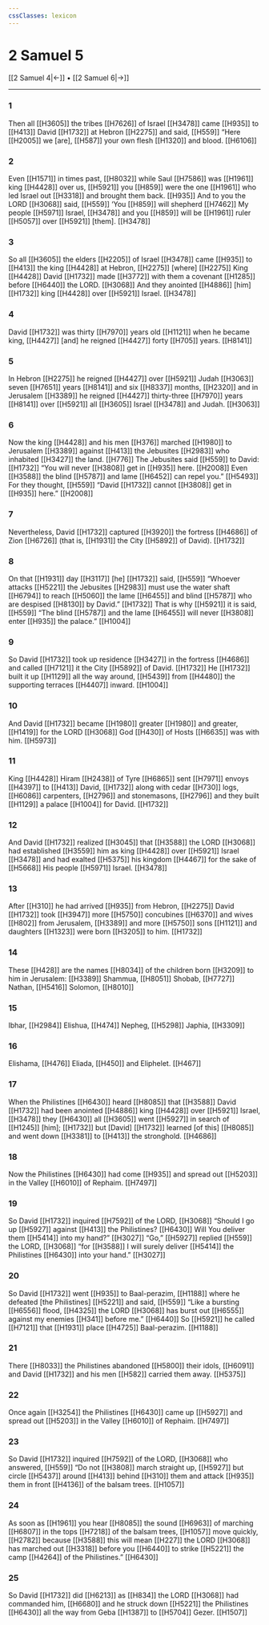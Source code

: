 ```yaml
---
cssClasses: lexicon
---
```


# 2 Samuel 5

[[2 Samuel 4|←]] • [[2 Samuel 6|→]]

---

### 1
Then all [[H3605]] the tribes [[H7626]] of Israel [[H3478]] came [[H935]] to [[H413]] David [[H1732]] at Hebron [[H2275]] and said, [[H559]] “Here [[H2005]] we [are], [[H587]] your own flesh [[H1320]] and blood. [[H6106]]

### 2
Even [[H1571]] in times past, [[H8032]] while Saul [[H7586]] was [[H1961]] king [[H4428]] over us, [[H5921]] you [[H859]] were the one [[H1961]] who led Israel out [[H3318]] and brought them back. [[H935]] And to you  the LORD [[H3068]] said, [[H559]] ‘You [[H859]] will shepherd [[H7462]] My people [[H5971]] Israel, [[H3478]] and you [[H859]] will be [[H1961]] ruler [[H5057]] over [[H5921]] [them]. [[H3478]]

### 3
So all [[H3605]] the elders [[H2205]] of Israel [[H3478]] came [[H935]] to [[H413]] the king [[H4428]] at Hebron, [[H2275]] [where] [[H2275]] King [[H4428]] David [[H1732]] made [[H3772]] with them  a covenant [[H1285]] before [[H6440]] the LORD. [[H3068]] And they anointed [[H4886]] [him] [[H1732]] king [[H4428]] over [[H5921]] Israel. [[H3478]]

### 4
David [[H1732]] was thirty [[H7970]] years old [[H1121]] when he became king, [[H4427]] [and] he reigned [[H4427]] forty [[H705]] years. [[H8141]]

### 5
In Hebron [[H2275]] he reigned [[H4427]] over [[H5921]] Judah [[H3063]] seven [[H7651]] years [[H8141]] and six [[H8337]] months, [[H2320]] and in Jerusalem [[H3389]] he reigned [[H4427]] thirty-three [[H7970]] years [[H8141]] over [[H5921]] all [[H3605]] Israel [[H3478]] and Judah. [[H3063]]

### 6
Now the king [[H4428]] and his men [[H376]] marched [[H1980]] to Jerusalem [[H3389]] against [[H413]] the Jebusites [[H2983]] who inhabited [[H3427]] the land. [[H776]] The Jebusites said [[H559]] to David: [[H1732]] “You will never [[H3808]] get in [[H935]] here. [[H2008]] Even [[H3588]] the blind [[H5787]] and lame [[H6452]] can repel you.” [[H5493]] For they thought, [[H559]] “David [[H1732]] cannot [[H3808]] get in [[H935]] here.” [[H2008]]

### 7
Nevertheless, David [[H1732]] captured [[H3920]] the fortress [[H4686]] of Zion [[H6726]] (that is, [[H1931]] the City [[H5892]] of David). [[H1732]]

### 8
On that [[H1931]] day [[H3117]] [he] [[H1732]] said, [[H559]] “Whoever attacks [[H5221]] the Jebusites [[H2983]] must use the water shaft [[H6794]] to reach [[H5060]] the lame [[H6455]] and blind [[H5787]] who are despised [[H8130]] by David.” [[H1732]] That is why [[H5921]] it is said, [[H559]] “The blind [[H5787]] and the lame [[H6455]] will never [[H3808]] enter [[H935]] the palace.” [[H1004]]

### 9
So David [[H1732]] took up residence [[H3427]] in the fortress [[H4686]] and called [[H7121]] it  the City [[H5892]] of David. [[H1732]] He [[H1732]] built it up [[H1129]] all the way around, [[H5439]] from [[H4480]] the supporting terraces [[H4407]] inward. [[H1004]]

### 10
And David [[H1732]] became [[H1980]] greater [[H1980]] and greater, [[H1419]] for the LORD [[H3068]] God [[H430]] of Hosts [[H6635]] was with him. [[H5973]]

### 11
King [[H4428]] Hiram [[H2438]] of Tyre [[H6865]] sent [[H7971]] envoys [[H4397]] to [[H413]] David, [[H1732]] along with cedar [[H730]] logs, [[H6086]] carpenters, [[H2796]] and stonemasons, [[H2796]] and they built [[H1129]] a palace [[H1004]] for David. [[H1732]]

### 12
And David [[H1732]] realized [[H3045]] that [[H3588]] the LORD [[H3068]] had established [[H3559]] him as king [[H4428]] over [[H5921]] Israel [[H3478]] and had exalted [[H5375]] his kingdom [[H4467]] for the sake of [[H5668]] His people [[H5971]] Israel. [[H3478]]

### 13
After [[H310]] he had arrived [[H935]] from Hebron, [[H2275]] David [[H1732]] took [[H3947]] more [[H5750]] concubines [[H6370]] and wives [[H802]] from Jerusalem, [[H3389]] and more [[H5750]] sons [[H1121]] and daughters [[H1323]] were born [[H3205]] to him. [[H1732]]

### 14
These [[H428]] are the names [[H8034]] of the children born [[H3209]] to him  in Jerusalem: [[H3389]] Shammua, [[H8051]] Shobab, [[H7727]] Nathan, [[H5416]] Solomon, [[H8010]]

### 15
Ibhar, [[H2984]] Elishua, [[H474]] Nepheg, [[H5298]] Japhia, [[H3309]]

### 16
Elishama, [[H476]] Eliada, [[H450]] and Eliphelet. [[H467]]

### 17
When the Philistines [[H6430]] heard [[H8085]] that [[H3588]] David [[H1732]] had been anointed [[H4886]] king [[H4428]] over [[H5921]] Israel, [[H3478]] they [[H6430]] all [[H3605]] went [[H5927]] in search of [[H1245]] [him]; [[H1732]] but [David] [[H1732]] learned [of this] [[H8085]] and went down [[H3381]] to [[H413]] the stronghold. [[H4686]]

### 18
Now the Philistines [[H6430]] had come [[H935]] and spread out [[H5203]] in the Valley [[H6010]] of Rephaim. [[H7497]]

### 19
So David [[H1732]] inquired [[H7592]] of the LORD, [[H3068]] “Should I go up [[H5927]] against [[H413]] the Philistines? [[H6430]] Will You deliver them [[H5414]] into my hand?” [[H3027]] “Go,” [[H5927]] replied [[H559]] the LORD, [[H3068]] “for [[H3588]] I will surely deliver [[H5414]] the Philistines [[H6430]] into your hand.” [[H3027]]

### 20
So David [[H1732]] went [[H935]] to Baal-perazim, [[H1188]] where he defeated [the Philistines] [[H5221]] and said, [[H559]] “Like a bursting [[H6556]] flood, [[H4325]] the LORD [[H3068]] has burst out [[H6555]] against my enemies [[H341]] before me.” [[H6440]] So [[H5921]] he called [[H7121]] that [[H1931]] place [[H4725]] Baal-perazim. [[H1188]]

### 21
There [[H8033]] the Philistines abandoned [[H5800]] their idols, [[H6091]] and David [[H1732]] and his men [[H582]] carried them away. [[H5375]]

### 22
Once again [[H3254]] the Philistines [[H6430]] came up [[H5927]] and spread out [[H5203]] in the Valley [[H6010]] of Rephaim. [[H7497]]

### 23
So David [[H1732]] inquired [[H7592]] of the LORD, [[H3068]] who answered, [[H559]] “Do not [[H3808]] march straight up, [[H5927]] but circle [[H5437]] around [[H413]] behind [[H310]] them and attack [[H935]] them  in front [[H4136]] of the balsam trees. [[H1057]]

### 24
As soon as [[H1961]] you hear [[H8085]] the sound [[H6963]] of marching [[H6807]] in the tops [[H7218]] of the balsam trees, [[H1057]] move quickly, [[H2782]] because [[H3588]] this will mean [[H227]] the LORD [[H3068]] has marched out [[H3318]] before you [[H6440]] to strike [[H5221]] the camp [[H4264]] of the Philistines.” [[H6430]]

### 25
So David [[H1732]] did [[H6213]] as [[H834]] the LORD [[H3068]] had commanded him, [[H6680]] and he struck down [[H5221]] the Philistines [[H6430]] all the way from Geba [[H1387]] to [[H5704]] Gezer. [[H1507]]

